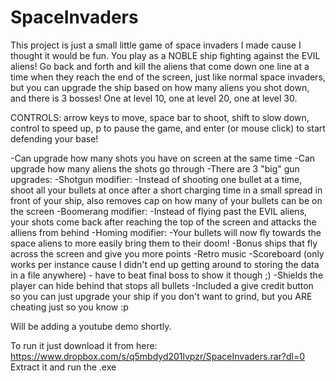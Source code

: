 # SpaceInvaders

This project is just a small little game of space invaders I made cause I thought it would be fun. You play as a NOBLE ship fighting against the EVIL aliens! Go back and forth and kill the aliens that come down one line at a time when they reach the end of the screen, just like normal space invaders, but you can upgrade the ship based on how many aliens you shot down, and there is 3 bosses! One at level 10, one at level 20, one at level 30.

CONTROLS: arrow keys to move, space bar to shoot, shift to slow down, control to speed up, p to pause the game, and enter (or mouse click) to start defending your base!

-Can upgrade how many shots you have on screen at the same time
-Can upgrade how many aliens the shots go through
-There are 3 "big" gun upgrades:
  -Shotgun modifier:
    -Instead of shooting one bullet at a time, shoot all your bullets at once after a short charging time in a small spread in front of your ship, also removes cap on how many of your bullets can be on the screen
  -Boomerang modifier:
    -Instead of flying past the EVIL aliens, your shots come back after reaching the top of the screen and attacks the alliens from behind
  -Homing modifier:
    -Your bullets will now fly towards the space aliens to more easily bring them to their doom!
-Bonus ships that fly across the screen and give you more points
-Retro music
-Scoreboard (only works per instance cause I didn't end up getting around to storing the data in a file anywhere) - have to beat final boss to show it though ;)
-Shields the player can hide behind that stops all bullets
-Included a give credit button so you can just upgrade your ship if you don't want to grind, but you ARE cheating just so you know :p

Will be adding a youtube demo shortly.

To run it just download it from here: https://www.dropbox.com/s/q5mbdyd201lvpzr/SpaceInvaders.rar?dl=0
Extract it and run the .exe
